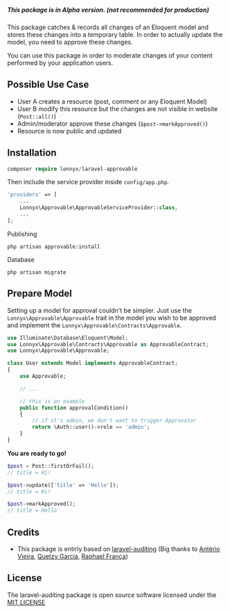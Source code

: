 ##### This package is in Alpha version. (not recommended for production)

This package catches & records all changes of an Eloquent model and stores these changes into a temporary table.
In order to actually update the model, you need to approve these changes.

You can use this package in order to moderate changes of your content performed by your application users.

## Possible Use Case
- User A creates a resource (post, comment or any Eloquent Model)
- User B modify this resource but the changes are not visible in website (`Post::all()`)
- Admin/moderator approve these changes (`$post->markApproved()`)
- Resource is now public and updated

## Installation
```php
composer require lonnyx/laravel-approvable
```

Then include the service provider inside `config/app.php`.

```php
'providers' => [
    ...
    Lonnyx\Approvable\ApprovableServiceProvider::class,
    ...
];
```
Publishing

```
php artisan approvable:install
```

Database
```
php artisan migrate
```


## Prepare Model

Setting up a model for approval couldn't be simpler. Just use the `Lonnyx\Approvable\Approvable` trait in the model you wish to be approved and implement the `Lonnyx\Approvable\Contracts\Approvable`.
```php
use Illuminate\Database\Eloquent\Model;
use Lonnyx\Approvable\Contracts\Approvable as ApprovableContract;
use Lonnyx\Approvable\Approvable;

class User extends Model implements ApprovableContract;
{
    use Approvable;

    // ...

    // this is an example
    public function approvalCondition()
    {
        // if it's admin, we don't want to trigger Approvator
        return \Auth::user()->role == 'admin';
    }
}
```

**You are ready to go!**

```php
$post = Post::firstOrFail();
// title = Hi!

$post->update(['title' => 'Hello']);
// title = Hi!

$post->markApproved();
// title = Hello
```

## Credits
- This package is entirly based on [laravel-auditing](https://github.com/owen-it/laravel-auditing) (Big thanks to [Antério Vieira](https://github.com/anteriovieira), [Quetzy Garcia](https://github.com/quetzyg), [Raphael França](https://github.com/raphaelfranca))

## License

The laravel-auditing package is open source software licensed under the [MIT LICENSE](LICENSE.md)
